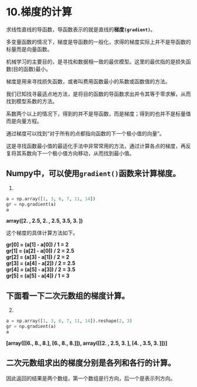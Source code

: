 



# 10.梯度的计算 #




求线性直线的导函数，导函数表示的就是直线的**梯度`(gradient)`**。

多变量函数的情况下，梯度是导函数的一般化，求得的梯度实际上并不是导函数的标量而是向量函数。

机械学习的主要目的，是寻找和数据相一致的最优模型。这里的最优指的是损失函数(目的函数)最小。

梯度是用来寻找损失函数，或者叫费用函数最小的系数或函数值的方法。

我们已知找寻最适点地方法，是将目的函数的导函数求出并令其等于零求解，从而找到模型系数的方法。

系数两个以上的情况下，得到的并不是导函数，而是梯度；得到的也并不是标量值而是向量方程。

通过梯度可以找到“对于所有的点都指向函数的下一个极小值的向量”。

这是寻找函数最小值的最适化手法中非常常用的方法，通过计算各点的梯度，再反复将其系数向下一个极小值方向移动，从而找到最小值。

## Numpy中，可以使用`gradient()`函数来计算梯度。
1)
```python
a = np.array([1, 3, 6, 7, 11, 14])
gr = np.gradient(a)
a
```
**array([2. , 2.5, 2. , 2.5, 3.5, 3. ])**
    
这个梯度的具体计算方法如下。
      
**gr[0] = (a[1] - a[0]) / 1 = 2  
gr[1] = (a[2] - a[0]) / 2 = 2.5  
gr[2] = (a[3] - a[1]) / 2 = 2  
gr[3] = (a[4] - a[2]) / 2 = 2.5  
gr[4] = (a[5] - a[3]) / 2 = 3.5  
gr[5] = (a[5] - a[4]) / 1 = 3**
      
## 下面看一下二次元数组的梯度计算。

2)
```python
a = np.array([1, 3, 6, 7, 11, 14]).reshape(2, 3)
gr = np.gradient(a)
a
```
**[array([[6., 8., 8.],
        [6., 8., 8.]]), array([[2. , 2.5, 3. ],
        [4. , 3.5, 3. ]])]**
                            
## 二次元数组求出的梯度分别是各列和各行的计算。

因此返回的结果是两个数组，第一个数组是行方向，后一个是表示列方向。
  
    
    
    
    
